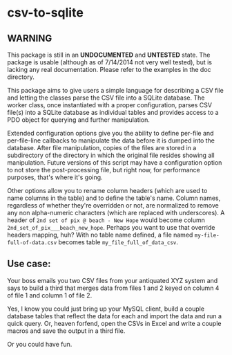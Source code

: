 csv-to-sqlite
=============

## WARNING

This package is still in an __UNDOCUMENTED__ and __UNTESTED__ state. The package is usable (although as of 7/14/2014 not very well tested), but is lacking any real documentation. Please refer to the examples in the doc directory.

This package aims to give users a simple language for describing a CSV file and letting the classes parse the CSV file into a SQLite database. The worker class, once instantiated with a proper configuration, parses CSV file(s) into a SQLite database as individual tables and provides access to a PDO object for querying and further manipulation.

Extended configuration options give you the ability to define per-file and per-file-line callbacks to manipulate the data before it is dumped into the database. After file manipulation, copies of the files are stored in a subdirectory of the directory in which the original file resides showing all manipulation. Future versions of this script may have a configuration option to not store the post-processing file, but right now, for performance purposes, that's where it's going.

Other options allow you to rename column headers (which are used to name columns in the table) and to define the table's name. Column names, regardless of whether they're overridden or not, are normalized to remove any non alpha-numeric characters (which are replaced with underscores). A header of `2nd set of pix @ beach - New Hope` would become column `2nd_set_of_pix___beach_new_hope`. Perhaps you want to use that override headers mapping, huh? With no table name defined, a file named `my-file-full-of-data.csv` becomes table `my_file_full_of_data_csv`.

## Use case:

Your boss emails you two CSV files from your antiquated XYZ system and says to build a third that merges data from files 1 and 2 keyed on column 4 of file 1 and column 1 of file 2.

Yes, I know you could just bring up your MySQL client, build a couple database tables that reflect the data for each and import the data and run a quick query. Or, heaven forfend, open the CSVs in Excel and write a couple macros and save the output in a third file.

Or you could have fun.
